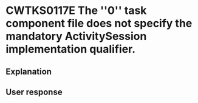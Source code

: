 # CWTKS0117E The ''0'' task component file does not specify the mandatory ActivitySession implementation qualifier.

## Explanation

## User response